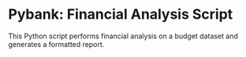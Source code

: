 # Pybank: Financial Analysis Script

This Python script performs financial analysis on a budget dataset and generates a formatted report.